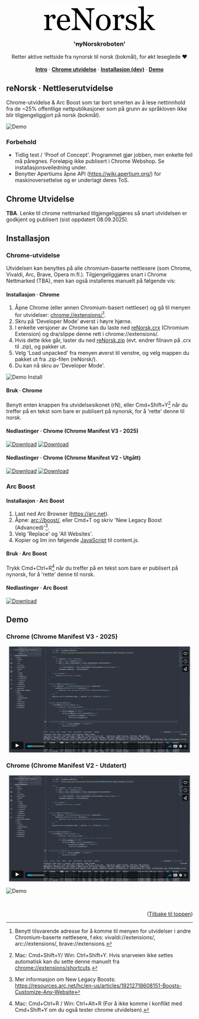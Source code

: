 <a name="readme-top"></a>


<br />
<div align="center">
  <a href="https://github.com/oeeve/renorsk">
    <img src="readme/reNorsk.png" alt="Logo" width="300" height="65">
  </a>

<h3 align="center">'<s>ny</s>Norskroboten'</h3>

  <p align="center">
    Retter aktive nettside fra nynorsk til norsk (bokmål), for økt leseglede &#9829;
    <br />
    <br />
    <a href="#intro"><strong>Intro</strong></a>
    ·
    <a href="#chrome"><strong>Chrome utvidelse</strong></a>
    ·
    <a href="#installasjon"><strong>Installasjon (dev)</strong></a>
    ·
    <a href="#demo"><strong>Demo</strong></a>


  </p>
</div>


<a name="intro"></a>

## reNorsk · Nettleserutvidelse
Chrome-utvidelse & Arc Boost som tar bort smerten av å lese nettinnhold fra de ~25% offentlige nettpublikasjoner som på grunn av språkloven ikke blir tilgjengeliggjort på norsk (bokmål).

![Demo](readme/reNorsk.gif)


### Forbehold
- Tidlig test / 'Proof of Concept'. Programmet gjør jobben, men enkelte feil må påregnes. Foreløpig ikke publisert i Chrome Webshop. Se installasjonsveiledning under.
- Benytter Apertiums åpne API (https://wiki.apertium.org/) for maskinoversettelse og er underlagt deres ToS.


<a name="chrome"></a>

## Chrome Utvidelse
**TBA**. Lenke til chrome nettmarked tilgjengeliggjøres så snart utvidelsen er godkjent og publisert (sist oppdatert 08.09.2025).


<a name="installasjon"></a>

## Installasjon
### Chrome-utvidelse

Utvidelsen kan benyttes på alle chromium-baserte nettlesere (som Chrome, Vivaldi, Arc, Brave, Opera m.fl.). Tilgjengeliggjøres snart i Chrome Nettmarked (TBA), men kan også installeres manuelt på følgende vis:


#### Installasjon · Chrome
1. Åpne Chrome (eller annen Chromium-basert nettleser) og gå til menyen for utvidelser: [chrome://extensions/](chrome://extensions/)[^1].
2. Skru på 'Developer Mode' øverst i høyre hjørne.
3. I enkelte versjoner av Chrome kan du laste ned [reNorsk.crx](GitHub/reNorsk/ChromeExtension/v3/reNorsk.crx) (Chromium Extension) og dra/slippe denne rett i chrome://extensions/.
4. Hvis dette ikke går, laster du ned [reNorsk.zip](GitHub/reNorsk/ChromeExtension/v3/reNorsk.zip) (evt. endrer filnavn på .crx til .zip), og pakker ut.
5. Velg 'Load unpacked' fra menyen øverst til venstre, og velg mappen du pakket ut fra .zip-filen (reNorsk/).
6. Du kan nå skru av 'Developer Mode'.

![Demo Install](readme/demo_install.gif)

#### Bruk · Chrome
Benytt enten knappen fra utvidelsesikonet (rN), eller Cmd+Shift+Y[^2] når du treffer på en tekst som bare er publisert på nynorsk, for å 'rette' denne til norsk.

#### Nedlastinger · Chrome (Chrome Manifest V3 - 2025)

[![Download](https://custom-icon-badges.demolab.com/badge/Chrome--utvidelse(V3):-reNorsk.crx-B5DAC0?style=flat&logo=download&logoColor=white)](ChromeExtension/v3/reNorsk.crx)
[![Download](https://custom-icon-badges.demolab.com/badge/Chrome--utvidelse(V3):-reNorsk.zip-B5DAC0?style=flat&logo=download&logoColor=white)](ChromeExtension/v3/reNorsk.zip)

#### Nedlastinger · Chrome (Chrome Manifest V2 - Utgått)

[![Download](https://custom-icon-badges.demolab.com/badge/Chrome--utvidelse(V2):-reNorsk.crx-B5DAC0?style=flat&logo=download&logoColor=white)](ChromeExtension/v2/reNorsk.crx)
[![Download](https://custom-icon-badges.demolab.com/badge/Chrome--utvidelse(V2):-reNorsk.zip-B5DAC0?style=flat&logo=download&logoColor=white)](ChromeExtension/v2/reNorsk.zip)


[^1]: Benytt tilsvarende adresse for å komme til menyen for utvidelser i andre Chromium-baserte nettlesere, f.eks: vivaldi://extensions/, arc://extensions/, brave://extensions.
[^2]: Mac: Cmd+Shift+Y/ Win: Ctrl+Shift+Y. Hvis snarveien ikke settes automatisk kan du sette denne manuelt fra [chrome://extensions/shortcuts](chrome://extensions/shortcuts).

### Arc Boost

#### Installasjon · Arc Boost
1. Last ned Arc Browser (https://arc.net).
2. Åpne: [arc://boost/](arc://boost/), eller Cmd+T og skriv 'New Legacy Boost (Advanced)'[^3].
3. Velg 'Replace' og 'All Websites'.
4. Kopier og lim inn følgende [JavaScript](Arc%20Boost/v0.3/content.js) til content.js.
   
#### Bruk · Arc Boost
Trykk Cmd+Ctrl+R[^4] når du treffer på en tekst som bare er publisert på nynorsk, for å 'rette' denne til norsk.

#### Nedlastinger · Arc Boost

[![Download](https://custom-icon-badges.demolab.com/badge/Arc_Boost:-content.js-3CC1E0?style=flat&logo=download&logoColor=white)](Arc%20Boost/v0.3/content.js)


[^3]: Mer informasjon om New Legacy Boosts: https://resources.arc.net/hc/en-us/articles/19212718608151-Boosts-Customize-Any-Website
[^4]: Mac: Cmd+Ctrl+R / Win: Ctrl+Alt+R (For å ikke komme i konflikt med Cmd+Shift+Y om du også tester chrome utvidelsen).


<a name="demo"></a>

## Demo

### Chrome (Chrome Manifest V3 - 2025)
[![reNorsk - Nettleserutvidelse](readme/vid.png)](https://vimeo.com/1116919259/0bbc2971f2?share=copy)

### Chrome (Chrome Manifest V2 - Utdatert)
[![reNorsk - Nettleserutvidelse](readme/vid.png)](https://vimeo.com/927772983/4c1ab2a336)

![Demo](readme/demo.gif)

<br/>
<p align="right">(<a href="#readme-top">Tilbake til toppen</a>)</p>